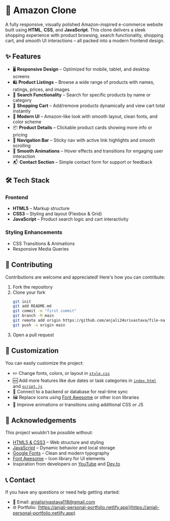 # 🛒 Amazon Clone

A fully responsive, visually polished Amazon-inspired e-commerce website built using **HTML**, **CSS**, and **JavaScript**. This clone delivers a sleek shopping experience with product browsing, search functionality, shopping cart, and smooth UI interactions – all packed into a modern frontend design.


## ✨ Features

- 🖥️ **Responsive Design** – Optimized for mobile, tablet, and desktop screens  
- 🛍️ **Product Listings** – Browse a wide range of products with names, ratings, prices, and images  
- 🔎 **Search Functionality** – Search for specific products by name or category  
- 🛒 **Shopping Cart** – Add/remove products dynamically and view cart total instantly  
- 🎨 **Modern UI** – Amazon-like look with smooth layout, clean fonts, and color scheme  
- 📦 **Product Details** – Clickable product cards showing more info or pricing  
- 🧭 **Navigation Bar** – Sticky nav with active link highlights and smooth scrolling  
- 🎥 **Smooth Animations** – Hover effects and transitions for engaging user interaction  
- 📬 **Contact Section** – Simple contact form for support or feedback  


## 🛠️ Tech Stack

### Frontend

- **HTML5** – Markup structure  
- **CSS3** – Styling and layout (Flexbox & Grid)  
- **JavaScript** – Product search logic and cart interactivity  

### Styling Enhancements

- CSS Transitions & Animations  
- Responsive Media Queries  


## 🤝 Contributing

Contributions are welcome and appreciated! Here's how you can contribute:
1. Fork the repository  
2. Clone your fork  
   ```bash
   git init
   git add README.md
   git commit -m "first commit"
   git branch -M main
   git remote add origin https://github.com/anjali24srivastava/file-name.git
   git push -u origin main
3. Open a pull request

## 🎨 Customization

You can easily customize the project:

- ✏️ Change fonts, colors, or layout in [`style.css`](./style.css)  
- 🆕 Add more features like due dates or task categories in [`index.html`](./index.html) and [`script.js`](./script.js)  
- 🧠 Connect to a backend or database for real-time sync  
- 🖼 Replace icons using [Font Awesome](https://fontawesome.com/) or other icon libraries  
- 🔄 Improve animations or transitions using additional CSS or JS  



## 🙏 Acknowledgements

This project wouldn't be possible without:

- [HTML5 & CSS3](https://developer.mozilla.org/en-US/docs/Web) – Web structure and styling  
- [JavaScript](https://developer.mozilla.org/en-US/docs/Web/JavaScript) – Dynamic behavior and local storage  
- [Google Fonts](https://fonts.google.com/) – Clean and modern typography  
- [Font Awesome](https://fontawesome.com/) – Icon library for UI elements  
- Inspiration from developers on [YouTube](https://www.youtube.com/) and [Dev.to](https://dev.to/)


## 📞 Contact

If you have any questions or need help getting started:

- 📧 Email: [anjalisrivastava118@gmail.com](mailto:anjalisrivastava118@gmail.com)  
- 🌐 Portfolio: [https://anjali-personal-portfolio.netlify.app](https://anjali-personal-portfolio.netlify.app)


